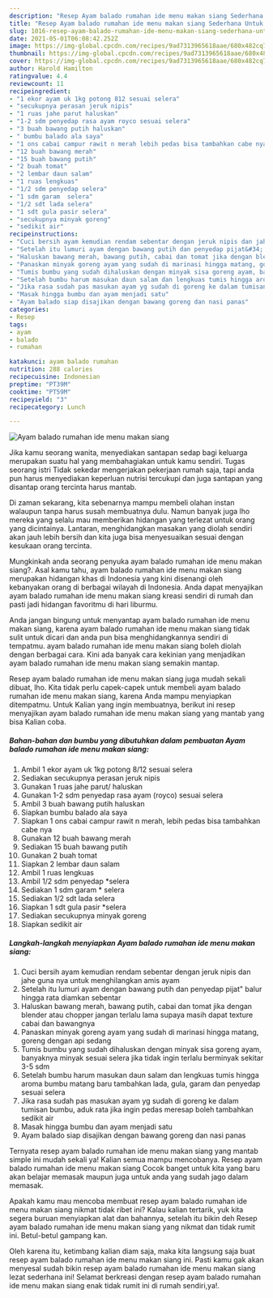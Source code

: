 ```yaml
---
description: "Resep Ayam balado rumahan ide menu makan siang Sederhana Untuk Jualan"
title: "Resep Ayam balado rumahan ide menu makan siang Sederhana Untuk Jualan"
slug: 1016-resep-ayam-balado-rumahan-ide-menu-makan-siang-sederhana-untuk-jualan
date: 2021-05-01T06:08:42.252Z
image: https://img-global.cpcdn.com/recipes/9ad7313965618aae/680x482cq70/ayam-balado-rumahan-ide-menu-makan-siang-foto-resep-utama.jpg
thumbnail: https://img-global.cpcdn.com/recipes/9ad7313965618aae/680x482cq70/ayam-balado-rumahan-ide-menu-makan-siang-foto-resep-utama.jpg
cover: https://img-global.cpcdn.com/recipes/9ad7313965618aae/680x482cq70/ayam-balado-rumahan-ide-menu-makan-siang-foto-resep-utama.jpg
author: Harold Hamilton
ratingvalue: 4.4
reviewcount: 11
recipeingredient:
- "1 ekor ayam uk 1kg potong 812 sesuai selera"
- "secukupnya perasan jeruk nipis"
- "1 ruas jahe parut haluskan"
- "1-2 sdm penyedap rasa ayam royco sesuai selera"
- "3 buah bawang putih haluskan"
- " bumbu balado ala saya"
- "1 ons cabai campur rawit n merah lebih pedas bisa tambahkan cabe nya"
- "12 buah bawang merah"
- "15 buah bawang putih"
- "2 buah tomat"
- "2 lembar daun salam"
- "1 ruas lengkuas"
- "1/2 sdm penyedap selera"
- "1 sdm garam  selera"
- "1/2 sdt lada selera"
- "1 sdt gula pasir selera"
- "secukupnya minyak goreng"
- "sedikit air"
recipeinstructions:
- "Cuci bersih ayam kemudian rendam sebentar dengan jeruk nipis dan jahe guna nya untuk menghilangkan amis ayam"
- "Setelah itu lumuri ayam dengan bawang putih dan penyedap pijat&#34; balur hingga rata diamkan sebentar"
- "Haluskan bawang merah, bawang putih, cabai dan tomat jika dengan blender atau chopper jangan terlalu lama supaya masih dapat texture cabai dan bawangnya"
- "Panaskan minyak goreng ayam yang sudah di marinasi hingga matang, goreng dengan api sedang"
- "Tumis bumbu yang sudah dihaluskan dengan minyak sisa goreng ayam, banyaknya minyak sesuai selera jika tidak ingin terlalu berminyak sekitar 3-5 sdm"
- "Setelah bumbu harum masukan daun salam dan lengkuas tumis hingga aroma bumbu matang baru tambahkan lada, gula, garam dan penyedap sesuai selera"
- "Jika rasa sudah pas masukan ayam yg sudah di goreng ke dalam tumisan bumbu, aduk rata jika ingin pedas meresap boleh tambahkan sedikit air"
- "Masak hingga bumbu dan ayam menjadi satu"
- "Ayam balado siap disajikan dengan bawang goreng dan nasi panas"
categories:
- Resep
tags:
- ayam
- balado
- rumahan

katakunci: ayam balado rumahan 
nutrition: 288 calories
recipecuisine: Indonesian
preptime: "PT39M"
cooktime: "PT59M"
recipeyield: "3"
recipecategory: Lunch

---
```



![Ayam balado rumahan ide menu makan siang](https://img-global.cpcdn.com/recipes/9ad7313965618aae/680x482cq70/ayam-balado-rumahan-ide-menu-makan-siang-foto-resep-utama.jpg)

Jika kamu seorang wanita, menyediakan santapan sedap bagi keluarga merupakan suatu hal yang membahagiakan untuk kamu sendiri. Tugas seorang istri Tidak sekedar mengerjakan pekerjaan rumah saja, tapi anda pun harus menyediakan keperluan nutrisi tercukupi dan juga santapan yang disantap orang tercinta harus mantab.

Di zaman  sekarang, kita sebenarnya mampu membeli olahan instan walaupun tanpa harus susah membuatnya dulu. Namun banyak juga lho mereka yang selalu mau memberikan hidangan yang terlezat untuk orang yang dicintainya. Lantaran, menghidangkan masakan yang diolah sendiri akan jauh lebih bersih dan kita juga bisa menyesuaikan sesuai dengan kesukaan orang tercinta. 



Mungkinkah anda seorang penyuka ayam balado rumahan ide menu makan siang?. Asal kamu tahu, ayam balado rumahan ide menu makan siang merupakan hidangan khas di Indonesia yang kini disenangi oleh kebanyakan orang di berbagai wilayah di Indonesia. Anda dapat menyajikan ayam balado rumahan ide menu makan siang kreasi sendiri di rumah dan pasti jadi hidangan favoritmu di hari liburmu.

Anda jangan bingung untuk menyantap ayam balado rumahan ide menu makan siang, karena ayam balado rumahan ide menu makan siang tidak sulit untuk dicari dan anda pun bisa menghidangkannya sendiri di tempatmu. ayam balado rumahan ide menu makan siang boleh diolah dengan berbagai cara. Kini ada banyak cara kekinian yang menjadikan ayam balado rumahan ide menu makan siang semakin mantap.

Resep ayam balado rumahan ide menu makan siang juga mudah sekali dibuat, lho. Kita tidak perlu capek-capek untuk membeli ayam balado rumahan ide menu makan siang, karena Anda mampu menyiapkan ditempatmu. Untuk Kalian yang ingin membuatnya, berikut ini resep menyajikan ayam balado rumahan ide menu makan siang yang mantab yang bisa Kalian coba.

<!--inarticleads1-->

##### Bahan-bahan dan bumbu yang dibutuhkan dalam pembuatan Ayam balado rumahan ide menu makan siang:

1. Ambil 1 ekor ayam uk 1kg potong 8/12 sesuai selera
1. Sediakan secukupnya perasan jeruk nipis
1. Gunakan 1 ruas jahe parut/ haluskan
1. Gunakan 1-2 sdm penyedap rasa ayam (royco) sesuai selera
1. Ambil 3 buah bawang putih haluskan
1. Siapkan  bumbu balado ala saya
1. Siapkan 1 ons cabai campur rawit n merah, lebih pedas bisa tambahkan cabe nya
1. Gunakan 12 buah bawang merah
1. Sediakan 15 buah bawang putih
1. Gunakan 2 buah tomat
1. Siapkan 2 lembar daun salam
1. Ambil 1 ruas lengkuas
1. Ambil 1/2 sdm penyedap *selera
1. Sediakan 1 sdm garam * selera
1. Sediakan 1/2 sdt lada selera
1. Siapkan 1 sdt gula pasir *selera
1. Sediakan secukupnya minyak goreng
1. Siapkan sedikit air




<!--inarticleads2-->

##### Langkah-langkah menyiapkan Ayam balado rumahan ide menu makan siang:

1. Cuci bersih ayam kemudian rendam sebentar dengan jeruk nipis dan jahe guna nya untuk menghilangkan amis ayam
1. Setelah itu lumuri ayam dengan bawang putih dan penyedap pijat&#34; balur hingga rata diamkan sebentar
1. Haluskan bawang merah, bawang putih, cabai dan tomat jika dengan blender atau chopper jangan terlalu lama supaya masih dapat texture cabai dan bawangnya
1. Panaskan minyak goreng ayam yang sudah di marinasi hingga matang, goreng dengan api sedang
1. Tumis bumbu yang sudah dihaluskan dengan minyak sisa goreng ayam, banyaknya minyak sesuai selera jika tidak ingin terlalu berminyak sekitar 3-5 sdm
1. Setelah bumbu harum masukan daun salam dan lengkuas tumis hingga aroma bumbu matang baru tambahkan lada, gula, garam dan penyedap sesuai selera
1. Jika rasa sudah pas masukan ayam yg sudah di goreng ke dalam tumisan bumbu, aduk rata jika ingin pedas meresap boleh tambahkan sedikit air
1. Masak hingga bumbu dan ayam menjadi satu
1. Ayam balado siap disajikan dengan bawang goreng dan nasi panas




Ternyata resep ayam balado rumahan ide menu makan siang yang mantab simple ini mudah sekali ya! Kalian semua mampu mencobanya. Resep ayam balado rumahan ide menu makan siang Cocok banget untuk kita yang baru akan belajar memasak maupun juga untuk anda yang sudah jago dalam memasak.

Apakah kamu mau mencoba membuat resep ayam balado rumahan ide menu makan siang nikmat tidak ribet ini? Kalau kalian tertarik, yuk kita segera buruan menyiapkan alat dan bahannya, setelah itu bikin deh Resep ayam balado rumahan ide menu makan siang yang nikmat dan tidak rumit ini. Betul-betul gampang kan. 

Oleh karena itu, ketimbang kalian diam saja, maka kita langsung saja buat resep ayam balado rumahan ide menu makan siang ini. Pasti kamu gak akan menyesal sudah bikin resep ayam balado rumahan ide menu makan siang lezat sederhana ini! Selamat berkreasi dengan resep ayam balado rumahan ide menu makan siang enak tidak rumit ini di rumah sendiri,ya!.

